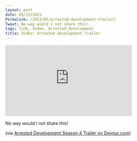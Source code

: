 ```yaml
---
layout: post
date: 05/13/2013
Permalink: /2013/05/arrested-development-trailer/
Tweet: No way would I not share this!
tags: link, Video, Arrested Development
title: Video: Arrested Development Trailer
---
```


<iframe width="400" height="225" src="https://www.youtube.com/embed/MfU2Td_MMf0?feature=oembed" frameborder="0" allowfullscreen></iframe><br/>

<p>No way would I not share this!</p>

<p>(via <a href="http://devour.com/video/arrested-development-season-4-trailer/">Arrested Development Season 4 Trailer on Devour.com</a>)</p>